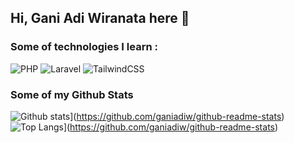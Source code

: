 ## Hi, Gani Adi Wiranata here 👋

### Some of technologies I learn :

![PHP](https://img.shields.io/badge/PHP-white?style=for-the-badge&logo=php)
![Laravel](https://img.shields.io/badge/Laravel-grey?style=for-the-badge&logo=laravel)
![TailwindCSS](https://img.shields.io/badge/tailwindcss-%2338B2AC.svg?style=for-the-badge&logo=tailwind-css&logoColor=white)

### Some of my Github Stats

![Github stats](https://github-readme-stats.vercel.app/api?username=ganiadiw&show_icons=true&include_all_commits=true&theme=tokyonight)](https://github.com/ganiadiw/github-readme-stats)
![Top Langs](https://github-readme-stats.vercel.app/api/top-langs/?username=ganiadiw&layout=compact&theme=tokyonight)](https://github.com/ganiadiw/github-readme-stats)
